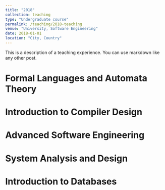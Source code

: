 ```yaml
---
title: "2018"
collection: teaching
type: "Undergraduate course"
permalink: /teaching/2018-teaching
venue: "University, Software Engineering"
date: 2018-01-01
location: "City, Country"
---
```


This is a description of a teaching experience. You can use markdown like any other post.

Formal Languages and Automata Theory
======

Introduction to Compiler Design
======

Advanced Software Engineering
======

System Analysis and Design
======

Introduction to Databases
======
